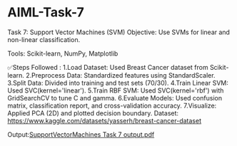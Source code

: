 # AIML-Task-7
Task 7: Support Vector Machines (SVM)
Objective: Use SVMs for linear and non-linear classification.

Tools: Scikit-learn, NumPy, Matplotlib

✅Steps Followed :
1.Load Dataset: Used Breast Cancer dataset from Scikit-learn.
2.Preprocess Data: Standardized features using StandardScaler.
3.Split Data: Divided into training and test sets (70/30).
4.Train Linear SVM: Used SVC(kernel='linear').
5.Train RBF SVM: Used SVC(kernel='rbf') with GridSearchCV to tune C and gamma.
6.Evaluate Models: Used confusion matrix, classification report, and cross-validation accuracy.
7.Visualize: Applied PCA (2D) and plotted decision boundary.
Dataset: https://www.kaggle.com/datasets/yasserh/breast-cancer-dataset

Output:[SupportVectorMachines Task 7 output.pdf](https://github.com/user-attachments/files/21035903/SupportVectorMachines.Task.7.output.pdf)
